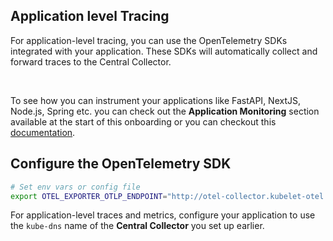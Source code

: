 ## Application level Tracing

For application-level tracing, you can use the OpenTelemetry SDKs integrated with your application. These SDKs will automatically collect and forward traces to the Central Collector.

&nbsp;

To see how you can instrument your applications like FastAPI, NextJS, Node.js, Spring etc. you can check out the **Application Monitoring** section available at the start of this onboarding or you can checkout this [documentation](https://signoz.io/docs/instrumentation/).

## Configure the OpenTelemetry SDK

```bash
# Set env vars or config file
export OTEL_EXPORTER_OTLP_ENDPOINT="http://otel-collector.kubelet-otel.svc.cluster.local:4318/"
```

For application-level traces and metrics, configure your application to use the `kube-dns` name of the **Central Collector** you set up earlier.